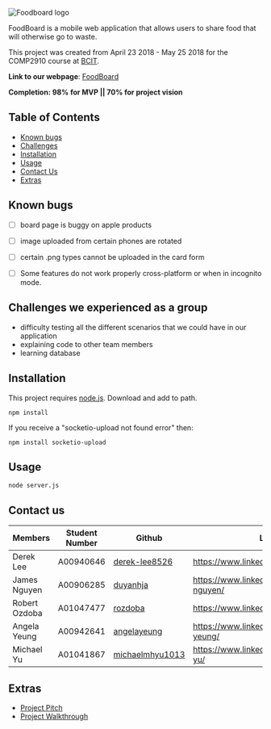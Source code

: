 ![Foodboard logo](https://i.imgur.com/YZb5agj.png)

FoodBoard is a mobile web application that allows users to share food that will otherwise go to waste. 

This project was created from April 23 2018 - May 25 2018 for the COMP2910 course at [BCIT](https://www.bcit.ca/).

**Link to our webpage**: [FoodBoard](http://foodboard.ca)

**Completion: 98% for MVP || 70% for project vision** 


## Table of Contents
* [Known bugs](#known-bugs)
* [Challenges](#challenges)
* [Installation](#installation)
* [Usage](#usage)
* [Contact Us](#Contact-us)
* [Extras](#extras)

<a id="known-bugs"></a>
## Known bugs
- [ ] board page is buggy on apple products
- [ ] image uploaded from certain phones are rotated
- [ ] certain .png types cannot be uploaded in the card form
- [ ] Some features do not work properly cross-platform or when in incognito mode.


<a id="challenges"></a>
## Challenges we experienced as a group
* difficulty testing all the different scenarios that we could have in our application
* explaining code to other team members
* learning database

<a id="installation"></a>
## Installation
This project requires [node.js](https://nodejs.org/en/download/). Download and add to path.
```
npm install
```
If you receive a "socketio-upload not found error" then:
```
npm install socketio-upload
```
<a id="usage"></a>
## Usage
```
node server.js
```

<a id="Contact-us"></a>
## Contact us 
| Members | Student Number | Github | LinkedIn |
 --------|-----------------|--------|----------
| Derek Lee | A00940646 | [derek-lee8526](https://github.com/derek-lee8526) | https://www.linkedin.com/in/dereklee8526/|
| James Nguyen | A00906285 | [duyanhja](https://github.com/duyanhja) | https://www.linkedin.com/in/james-da-nguyen/|
| Robert Ozdoba|A01047477| [rozdoba](https://github.com/rozdoba) | https://www.linkedin.com/in/robertozdoba|
|Angela Yeung | A00942641| [angelayeung](https://github.com/AngelaYeung) | https://www.linkedin.com/in/angela-sy-yeung/ |
| Michael Yu | A01041867| [michaelmhyu1013](https://github.com/michaelmhyu1013) | https://www.linkedin.com/in/michael-mh-yu/| 

<a id="extras"></a>
## Extras
* [Project Pitch](https://youtu.be/9IqOjB07PRo)
* [Project Walkthrough](https://www.youtube.com/watch?v=qvdmC-RovnU&t=42s)

